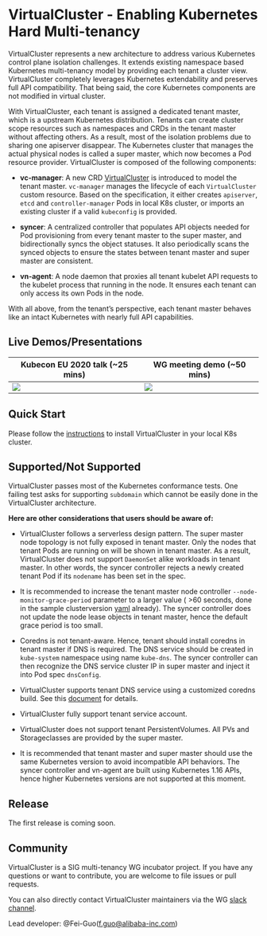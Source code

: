 # VirtualCluster - Enabling Kubernetes Hard Multi-tenancy

VirtualCluster represents a new architecture to address various Kubernetes control plane isolation challenges.
It extends existing namespace based Kubernetes multi-tenancy model by providing each tenant a cluster view.
VirtualCluster completely leverages Kubernetes extendability and preserves full API compatibility.
That being said, the core Kubernetes components are not modified in virtual cluster.

With VirtualCluster, each tenant is assigned a dedicated tenant master, which is a upstream Kubernetes distribution.
Tenants can create cluster scope resources such as namespaces and CRDs in the tenant master without affecting others.
As a result, most of the isolation problems due to sharing one apiserver disappear.
The Kubernetes cluster that manages the actual physical nodes is called a super master, which now
becomes a Pod resource provider. VirtualCluster is composed of the following components:

- **vc-manager**: A new CRD [VirtualCluster](pkg/apis/tenancy/v1alpha1/VirtualCluster_types.go) is introduced
to model the tenant master. `vc-manager` manages the lifecycle of each `VirtualCluster` custom resource.
Based on the specification, it either creates `apiserver`, `etcd` and `controller-manager` Pods in local K8s cluster,
or imports an existing cluster if a valid `kubeconfig` is provided.

- **syncer**: A centralized controller that populates API objects needed for Pod provisioning from every tenant master
to the super master, and bidirectionally syncs the object statuses. It also periodically scans the synced objects to ensure
the states between tenant master and super master are consistent.

- **vn-agent**: A node daemon that proxies all tenant kubelet API requests to the kubelet process that running
in the node. It ensures each tenant can only access its own Pods in the node.

With all above, from the tenant’s perspective, each tenant master behaves like an intact Kubernetes with nearly full API capabilities.

## Live Demos/Presentations

Kubecon EU 2020 talk (~25 mins) | WG meeting demo (~50 mins)
--- | --- 
[![](http://img.youtube.com/vi/5RgF_dYyvEY/0.jpg)](https://www.youtube.com/watch?v=5RgF_dYyvEY "vc-kubecon-eu-2020") | [![](http://img.youtube.com/vi/Kow00IEUbAA/0.jpg)](http://www.youtube.com/watch?v=Kow00IEUbAA "vc-demo-long")

## Quick Start

Please follow the [instructions](./doc/demo.md) to install VirtualCluster in your local K8s cluster.

## Supported/Not Supported

VirtualCluster passes most of the Kubernetes conformance tests. One failing test asks for supporting
`subdomain` which cannot be easily done in the VirtualCluster architecture. 

**Here are other considerations that users should be aware of:**

- VirtualCluster follows a serverless design pattern. The super master node topology is not fully exposed in
tenant master. Only the nodes that tenant Pods are running on will be shown in tenant master. As a result,
VirtualCluster does not support `DaemonSet` alike workloads in tenant master. In other words, the syncer controller
rejects a newly created tenant Pod if its `nodename` has been set in the spec.

- It is recommended to increase the tenant master node controller `--node-monitor-grace-period` parameter to a larger value
( >60 seconds, done in the sample clusterversion [yaml](config/sampleswithspec/clusterversion_v1_nodeport.yaml) already).
The syncer controller does not update the node lease objects in tenant master,
hence the default grace period is too small.

- Coredns is not tenant-aware. Hence, tenant should install coredns in tenant master if DNS is required. 
The DNS service should be created in `kube-system` namespace using name `kube-dns`. The syncer controller can then
recognize the DNS service cluster IP in super master and inject it into Pod spec `dnsConfig`.

- VirtualCluster supports tenant DNS service using a customized coredns build. See this [document](./doc/tenant-dns.md) for details.

- VirtualCluster fully support tenant service account.

- VirtualCluster does not support tenant PersistentVolumes. All PVs and Storageclasses are provided by the super master.

- It is recommended that tenant master and super master should use the same Kubernetes version to avoid
incompatible API behaviors. The syncer controller and vn-agent are built using Kubernetes 1.16 APIs, hence
higher Kubernetes versions are not supported at this moment.

## Release

The first release is coming soon.

## Community
VirtualCluster is a SIG multi-tenancy WG incubator project.
If you have any questions or want to contribute, you are welcome to file issues or pull requests.

You can also directly contact VirtualCluster maintainers via the WG [slack channel](https://kubernetes.slack.com/messages/wg-multitenancy).

Lead developer: @Fei-Guo(f.guo@alibaba-inc.com)
